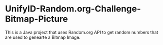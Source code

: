 # UnifyID-Random.org-Challenge-Bitmap-Picture

This is a Java project that uses Random.org API to get random numbers that are used to genearte a Bitmap Image.

